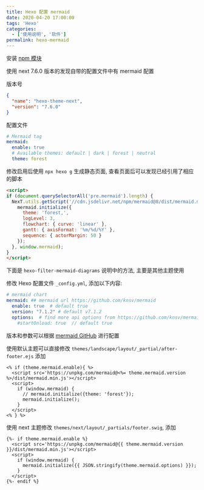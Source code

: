 ```yaml
---
title: Hexo 配置 mermaid
date: 2020-04-20 17:00:00
tags: 'Hexo'
categories:
  - ['使用说明', '软件']
permalink: hexo-mermaid
---
```


安装 [npm 模块](https://www.npmjs.com/package/hexo-filter-mermaid-diagrams)

使用 next 7.6.0 版本的发现自带的配置文件中有 mermaid 配置

版本号

```json
{
  "name": "hexo-theme-next",
  "version": "7.6.0"
}
```

配置文件

```yaml
# Mermaid tag
mermaid:
  enable: true
  # Available themes: default | dark | forest | neutral
  theme: forest
```

修改启用后使用 `npx hexo g` 生成静态页面, 查看页面后可以发现已经引用了相应的脚本

```html
<script>
if (document.querySelectorAll('pre.mermaid').length) {
  NexT.utils.getScript('//cdn.jsdelivr.net/npm/mermaid@8/dist/mermaid.min.js', () => {
    mermaid.initialize({
      theme: 'forest,',
      logLevel: 3,
      flowchart: { curve: 'linear' },
      gantt: { axisFormat: '%m/%d/%Y' },
      sequence: { actorMargin: 50 }
    });
  }, window.mermaid);
}
</script>
```

<!-- more -->

下面是 `hexo-filter-mermaid-diagrams` 说明中的方法, 主要是其他主题使用

修改 Hexo 配置文件 `_config.yml`, 添加以下内容:

```yaml
# mermaid chart
mermaid: ## mermaid url https://github.com/knsv/mermaid
  enable: true  # default true
  version: "7.1.2" # default v7.1.2
  options:  # find more api options from https://github.com/knsv/mermaid/blob/master/src/mermaidAPI.js
    #startOnload: true  // default true
```

版本和参数可以根据 [mermaid GitHub](https://github.com/mermaid-js/mermaid) 进行配置

使用默认主题可以直接修改 `themes/landscape/layout/_partial/after-footer.ejs` 添加

```
<% if (theme.mermaid.enable){ %>
  <script src='https://unpkg.com/mermaid@<%= theme.mermaid.version %>/dist/mermaid.min.js'></script>
  <script>
    if (window.mermaid) {
      // mermaid.initialize({theme: 'forest'});
      mermaid.initialize();
    }
  </script>
<% } %>
```

使用 next 主题修改 `themes/next/layout/_partials/footer.swig`, 添加

```
{%- if theme.mermaid.enable %}
  <script src='https://unpkg.com/mermaid@{{ theme.mermaid.version }}/dist/mermaid.min.js'></script>
  <script>
    if (window.mermaid) {
      mermaid.initialize({{ JSON.stringify(theme.mermaid.options) }});
    }
  </script>
{%- endif %}
```
